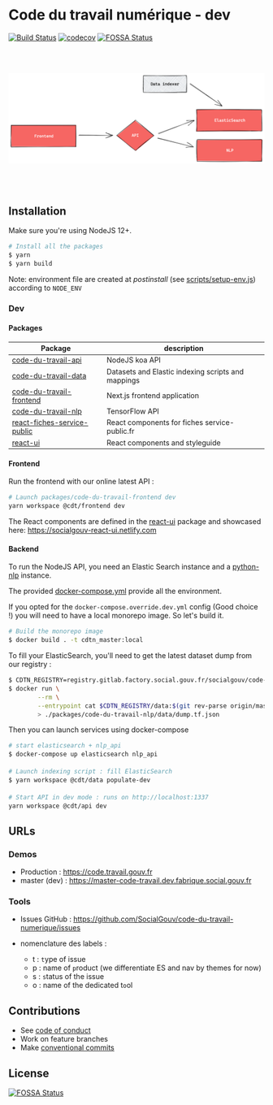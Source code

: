 # Code du travail numérique - dev

[![Build Status](https://travis-ci.com/SocialGouv/code-du-travail-numerique.svg?branch=master)](https://travis-ci.com/SocialGouv/code-du-travail-numerique)
[![codecov](https://codecov.io/gh/SocialGouv/code-du-travail-numerique/branch/master/graph/badge.svg)](https://codecov.io/gh/SocialGouv/code-du-travail-numerique)
[![FOSSA Status](https://app.fossa.io/api/projects/git%2Bgithub.com%2FSocialGouv%2Fcode-du-travail-numerique.svg?type=shield)](https://app.fossa.io/projects/git%2Bgithub.com%2FSocialGouv%2Fcode-du-travail-numerique?ref=badge_shield)

<br/><br/>

![schema](./schema.png)

<br/><br/>

## Installation

Make sure you're using NodeJS 12+.

```sh
# Install all the packages
$ yarn
$ yarn build
```

Note: environment file are created at _postinstall_ (see [scripts/setup-env.js](scripts/setup-env.js)) according to `NODE_ENV`

### Dev

#### Packages

| Package                                                               | description                                        |
| --------------------------------------------------------------------- | -------------------------------------------------- |
| [code-du-travail-api](./packages/code-du-travail-api)                 | NodeJS koa API                                     |
| [code-du-travail-data](./packages/code-du-travail-data)               | Datasets and Elastic indexing scripts and mappings |
| [code-du-travail-frontend](./packages/code-du-travail-frontend)       | Next.js frontend application                       |
| [code-du-travail-nlp](./packages/code-du-travail-nlp)                 | TensorFlow API                                     |
| [react-fiches-service-public](./packages/react-fiches-service-public) | React components for fiches service-public.fr      |
| [react-ui](./packages/react-ui)                                       | React components and styleguide                    |

#### Frontend

Run the frontend with our online latest API :

```sh
# Launch packages/code-du-travail-frontend dev
yarn workspace @cdt/frontend dev
```

The React components are defined in the [react-ui](./packages/react-ui) package and showcased here: <https://socialgouv-react-ui.netlify.com>

#### Backend

To run the NodeJS API, you need an Elastic Search instance and a [python-nlp](./packages/code-du-travail-nlp) instance.

The provided [docker-compose.yml](./docker-compose.yml) provide all the environment.

If you opted for the `docker-compose.override.dev.yml` config (Good choice !) you will need to have a local monorepo image.
So let's build it.

```sh
# Build the monorepo image
$ docker build . -t cdtn_master:local
```

To fill your ElasticSearch, you'll need to get the latest dataset dump from our registry :

```sh
$ CDTN_REGISTRY=registry.gitlab.factory.social.gouv.fr/socialgouv/code-du-travail-numerique
$ docker run \
        --rm \
        --entrypoint cat $CDTN_REGISTRY/data:$(git rev-parse origin/master) /app/dump.tf.json \
        > ./packages/code-du-travail-nlp/data/dump.tf.json
```

Then you can launch services using docker-compose

```sh
# start elasticsearch + nlp_api
$ docker-compose up elasticsearch nlp_api

# Launch indexing script : fill ElasticSearch
$ yarn workspace @cdt/data populate-dev

# Start API in dev mode : runs on http://localhost:1337
yarn workspace @cdt/api dev
```

## URLs

### Demos

- Production : <https://code.travail.gouv.fr>
- master (dev) : <https://master-code-travail.dev.fabrique.social.gouv.fr>

### Tools

- Issues GitHub : <https://github.com/SocialGouv/code-du-travail-numerique/issues>
- nomenclature des labels :

  - t : `t`ype of issue
  - p : name of `p`roduct (we differentiate ES and nav by themes for now)
  - s : `s`tatus of the issue
  - o : name of the dedicated t`o`ol

## Contributions

- See [code of conduct](./CODE_OF_CONDUCT.md)
- Work on feature branches
- Make [conventional commits](https://github.com/conventional-changelog/conventional-changelog)

## License

[![FOSSA Status](https://app.fossa.io/api/projects/git%2Bgithub.com%2FSocialGouv%2Fcode-du-travail-numerique.svg?type=large)](https://app.fossa.io/projects/git%2Bgithub.com%2FSocialGouv%2Fcode-du-travail-numerique?ref=badge_large)
